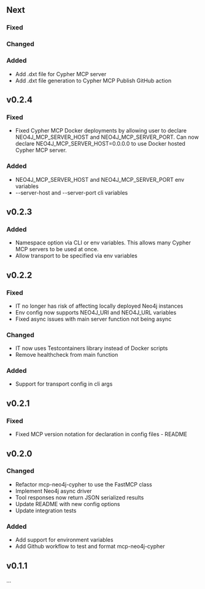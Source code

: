 ## Next

### Fixed

### Changed

### Added
* Add .dxt file for Cypher MCP server
* Add .dxt file generation to Cypher MCP Publish GitHub action

## v0.2.4

### Fixed
* Fixed Cypher MCP Docker deployments by allowing user to declare NEO4J_MCP_SERVER_HOST and NEO4J_MCP_SERVER_PORT. Can now declare NEO4J_MCP_SERVER_HOST=0.0.0.0 to use Docker hosted Cypher MCP server.

### Added
* NEO4J_MCP_SERVER_HOST and NEO4J_MCP_SERVER_PORT env variables
* --server-host and --server-port cli variables

## v0.2.3

### Added
* Namespace option via CLI or env variables. This allows many Cypher MCP servers to be used at once.
* Allow transport to be specified via env variables

## v0.2.2 

### Fixed

* IT no longer has risk of affecting locally deployed Neo4j instances
* Env config now supports NEO4J_URI and NEO4J_URL variables
* Fixed async issues with main server function not being async

### Changed

* IT now uses Testcontainers library instead of Docker scripts 
* Remove healthcheck from main function

### Added
* Support for transport config in cli args

## v0.2.1

### Fixed

* Fixed MCP version notation for declaration in config files - README

## v0.2.0

### Changed

* Refactor mcp-neo4j-cypher to use the FastMCP class
* Implement Neo4j async driver
* Tool responses now return JSON serialized results
* Update README with new config options 
* Update integration tests

### Added

* Add support for environment variables
* Add Github workflow to test and format mcp-neo4j-cypher


## v0.1.1

...
